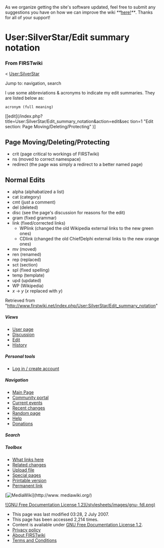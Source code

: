As we organize getting the site's software updated, feel free to submit any
suggestions you have on how we can improve the wiki
_**_[here!](/index.php/User:Hallry/Suggestions "User:Hallry/Suggestions"
)_**_. Thanks for all of your support!

# User:SilverStar/Edit summary notation

### From FIRSTwiki

&lt; [User:SilverStar](/index.php/User:SilverStar "User:SilverStar" )

Jump to: navigation, search

I use some abbreviations &amp; acronyms to indicate my edit summaries. They
are listed below as:

    
    
    acronym (full meaning)
    

[[edit](/index.php?title=User:SilverStar/Edit_summary_notation&action=edit&sec
tion=1 "Edit section: Page Moving/Deleting/Protecting" )]

##  Page Moving/Deleting/Protecting

  * crit (page critical to workings of FIRSTwiki) 
  * ns (moved to correct namespace) 
  * redirect (the page was simply a redirect to a better named page) 


##  Normal Edits

  * alpha (alphabatized a list) 
  * cat (category) 
  * cmt (just a comment) 
  * del (deleted) 
  * disc (see the page's discussion for reasons for the edit) 
  * gram (fixed grammar) 
  * link (fixed/corrected links) 
    * WPlink (changed the old Wikipedia external links to the new green ones) 
    * CDlink (changed the old ChiefDelphi external links to the new orange ones) 
  * mv (moved) 
  * ren (renamed) 
  * rep (replaced) 
  * sct (section) 
  * spl (fixed spelling) 
  * temp (template) 
  * upd (updated) 
  * WP (Wikipedia) 
  * _x_ -> _y_ (_x_ replaced with _y_) 

Retrieved from
"<http://www.firstwiki.net/index.php/User:SilverStar/Edit_summary_notation>"

##### Views

  * [User page](/index.php/User:SilverStar/Edit_summary_notation)
  * [Discussion](/index.php/User_talk:SilverStar/Edit_summary_notation)
  * [Edit](/index.php?title=User:SilverStar/Edit_summary_notation&action=edit)
  * [History](/index.php?title=User:SilverStar/Edit_summary_notation&action=history)

##### Personal tools

  * [Log in / create account](/index.php?title=Special:Userlogin&returnto=User:SilverStar/Edit_summary_notation)

[](/index.php/Main_Page "Main Page" )

##### Navigation

  * [Main Page](/index.php/Main_Page)
  * [Community portal](/index.php/FIRSTwiki:Community_portal)
  * [Current events](/index.php/Current_events)
  * [Recent changes](/index.php/Special:Recentchanges)
  * [Random page](/index.php/Special:Random)
  * [Help](/index.php/FIRSTwiki:Help)
  * [Donations](/index.php/FIRSTwiki:Site_support)

##### Search



##### Toolbox

  * [What links here](/index.php/Special:Whatlinkshere/User:SilverStar/Edit_summary_notation)
  * [Related changes](/index.php/Special:Recentchangeslinked/User:SilverStar/Edit_summary_notation)
  * [Upload file](/index.php/Special:Upload)
  * [Special pages](/index.php/Special:Specialpages)
  * [Printable version](/index.php?title=User:SilverStar/Edit_summary_notation&printable=yes)
  * [Permanent link](/index.php?title=User:SilverStar/Edit_summary_notation&oldid=61691)

[![MediaWiki](/skins/common/images/poweredby_mediawiki_88x31.png)](http://www.
mediawiki.org/)

[![GNU Free Documentation License 1.2](/stylesheets/images/gnu-
fdl.png)](http://www.gnu.org/copyleft/fdl.html)

  * This page was last modified 03:28, 2 July 2007.
  * This page has been accessed 2,214 times.
  * Content is available under [GNU Free Documentation License 1.2](http://www.gnu.org/copyleft/fdl.html "http://www.gnu.org/copyleft/fdl.html" ).
  * [Privacy policy](/index.php/FIRSTwiki:Privacy_policy "FIRSTwiki:Privacy policy" )
  * [About FIRSTwiki](/index.php/FIRSTwiki:About "FIRSTwiki:About" )
  * [Terms and Conditions](/index.php/FIRSTwiki:Terms_and_conditions "FIRSTwiki:Terms and conditions" )

